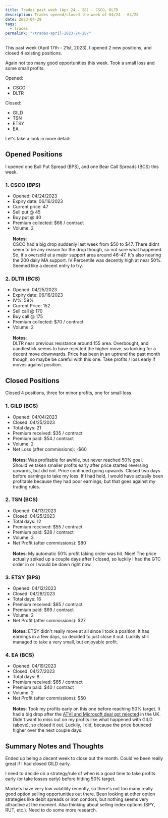 ```yaml
---
title: Trades past week (Apr 24 - 28) - CSCO, DLTR
description: Trades opened/closed the week of 04/24 - 04/28
date: 2023-04-29
tags:
  - trades
permalink: "/trades-april-2023-24-28/"
---
```


This past week (April 17th - 21st, 2023), I opened 2 new positions, and closed 4 existing positions.  

Again not too many good opportunities this week. Took a small loss and some small profits.

Opened:
- CSCO
- DLTR

Closed:
- GILD
- TSN
- ETSY
- EA

Let's take a look in more detail:

## Opened Positions 
I opened one Bull Put Spread (BPS), and one Bear Call Spreads (BCS) this week.

### 1. **CSCO** (*BPS*)
  - Opened: 04/24/2023
  - Expiry date: 06/16/2023
  - Current price: 47
  - Sell put @ 45
  - Buy put @ 40
  - Premium collected: $66 / contract
  - Volume: 2
<br /><br />
  **Notes**:<br />
  CSCO had a big drop suddenly last week from $50 to $47.  There didnt seem to be any reason for the drop though, so not sure what happened.  So, it's oversold at a major support area around 46-47.  It's also nearing the 200 daily MA support.  IV Percentile was decently high at near 50%.  Seemed like a decent entry to try.

### 2. **DLTR** (*BCS*) 
  - Opened: 04/25/2023
  - Expiry date: 06/16/2023
  - IV%: 59%
  - Current Price: 152
  - Sell call @ 170
  - Buy call @ 175
  - Premium collected: $70 / contract
  - Volume: 2
<br /><br />
  **Notes**:<br />
  DLTR near previous resistance around 155 area.  Overbought, and candlestick seems to have rejected the higher move, so looking for a decent move downwards.  Price has been in an uptrend the past month though, so maybe be careful with this one.  Take profits / loss early if moves against position.
    

## Closed Positions
Closed 4 positions, three for minor profits, one for small loss.

### 1. **GILD** (BCS)
  - Opened: 04/04/2023
  - Closed: 04/25/2023
  - Total days: 21
  - Premium received: $35 / contract
  - Premium paid: $54 / contract
  - Volume: 2
  - Net Loss (after commissions): -$60
<br /><br >
  **Notes**:
   Was profitable for awhile, but never reached 50% goal.  Should've taken smaller profits early after price started reversing upwards, but did not.  Price continued going upwards.  Closed two days before earnings to take my loss.
   If I had held, I would have actually been profitable because they had poor earnings; but that goes against my trading rules.  

### 2. **TSN** (BCS)
  - Opened: 04/13/2023
  - Closed: 04/25/2023
  - Total days: 12
  - Premium received: $55 / contract
  - Premium paid: $28 / contract
  - Volume: 3
  - Net Profit (after commissions): $80
<br /><br />
  **Notes**:
    My automatic 50% profit taking order was hit.  Nice!  The price actually spiked up a couple days after I closed, so luckily I had the GTC order in or I would be down right now.

### 3. **ETSY** (BPS)
  - Opened: 04/12/2023
  - Closed: 04/28/2023
  - Total days: 16
  - Premium received: $85 / contract
  - Premium paid: $69 / contract
  - Volume: 2
  - Net Profit (after commissions): $27
<br /><br />
  **Notes**:
    ETSY didn't really move at all since I took a position.  It has earnings in a few days, so decided to just close it out.  Luckily still managed to take a very small, but enjoyable profit.

### 4. **EA** (BCS)
  - Opened: 04/19/2023
  - Closed: 04/27/2023
  - Total days: 8
  - Premium received: $65 / contract
  - Premium paid: $40 / contract
  - Volume: 2
  - Net Profit (after commissions): $50
<br /><br />
  **Notes**:
    Took my profits early on this one before reaching 50% target.  It had a big drop after the <a href="https://www.reuters.com/markets/deals/uk-blocks-microsoft-69-bln-activision-deal-over-cloud-gaming-concerns-2023-04-26/">ATVI and Microsoft deal got rejected</a> in the UK.  Didn't want to miss out on my profits like what happened with GILD (above), so closed it out.  Luckily, I did, because the price bounced higher over the next couple days.


## Summary Notes and Thoughts
Ended up being a decent week to close out the month. Could've been really great if I had closed GILD early. 

I need to decide on a strategy/rule of when is a good time to take profits early (or take losses early) before hitting 50% target.  

Markets have very low volatility recently, so there's not too many really good option selling opportunities out there.  Been looking at other option strategies like debit spreads or iron condors, but nothing seems very attractive at the moment.  Also thinking about selling index options (SPY, RUT, etc.).  Need to do some more research.
